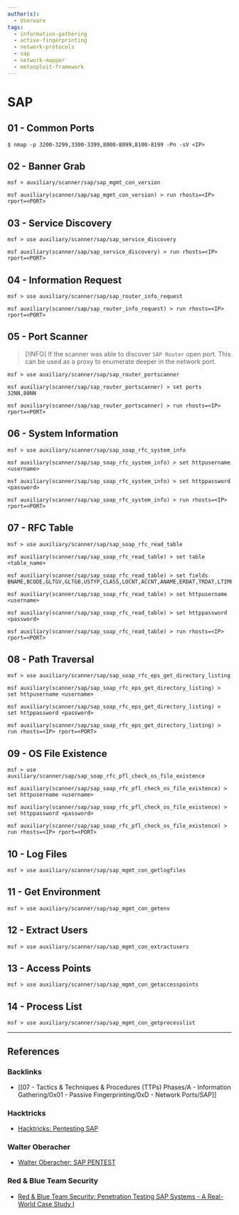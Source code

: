 ```yaml
---
author(s):
  - Userware
tags:
  - information-gathering
  - active-fingerprinting
  - network-protocols
  - sap
  - network-mapper
  - metasploit-framework
---
```

# SAP

## 01 - Common Ports

```
$ nmap -p 3200-3299,3300-3399,8000-8099,8100-8199 -Pn -sV <IP>
```

## 02 - Banner Grab

```
msf > auxiliary/scanner/sap/sap_mgmt_con_version

msf auxiliary(scanner/sap/sap_mgmt_con_version) > run rhosts=<IP> rport=<PORT>
```

## 03 - Service Discovery

```
msf > use auxiliary/scanner/sap/sap_service_discovery

msf auxiliary(scanner/sap/sap_service_discovery) > run rhosts=<IP> rport=<PORT>
```

## 04 - Information Request

```
msf > use auxiliary/scanner/sap/sap_router_info_request

msf auxiliary(scanner/sap/sap_router_info_request) > run rhosts=<IP> rport=<PORT>
```

## 05 - Port Scanner

> [!INFO]
> If the scanner was able to discover `SAP Router` open port. This can be used as a proxy to enumerate deeper in the network port.

```
msf > use auxiliary/scanner/sap/sap_router_portscanner

msf auxiliary(scanner/sap/sap_router_portscanner) > set ports 32NN,80NN

msf auxiliary(scanner/sap/sap_router_portscanner) > run rhosts=<IP> rport=<PORT>
```

## 06 - System Information

```
msf > use auxiliary/scanner/sap/sap_soap_rfc_system_info

msf auxiliary(scanner/sap/sap_soap_rfc_system_info) > set httpusername <username>

msf auxiliary(scanner/sap/sap_soap_rfc_system_info) > set httppassword <password>

msf auxiliary(scanner/sap/sap_soap_rfc_system_info) > run rhosts=<IP> rport=<PORT>
```

## 07 - RFC Table

```
msf > use auxiliary/scanner/sap/sap_soap_rfc_read_table

msf auxiliary(scanner/sap/sap_soap_rfc_read_table) > set table <table_name>

msf auxiliary(scanner/sap/sap_soap_rfc_read_table) > set fields BNAME,BCODE,GLTGV,GLTGB,USTYP,CLASS,LOCNT,ACCNT,ANAME,ERDAT,TRDAT,LTIME,OCOD1,BCDA1,CODV1,OCOD2,BCCDA2,CODV2,OCOD3,BCDA3,CODV3,OCOD4,BCDA2,CODV2,OCOD3,VERSN,TZONE,PASSCODE,PWDHISTORY

msf auxiliary(scanner/sap/sap_soap_rfc_read_table) > set httpusername <username>

msf auxiliary(scanner/sap/sap_soap_rfc_read_table) > set httppassword <password>

msf auxiliary(scanner/sap/sap_soap_rfc_read_table) > run rhosts=<IP> rport=<PORT>
```

## 08 - Path Traversal

```
msf > use auxiliary/scanner/sap/sap_soap_rfc_eps_get_directory_listing

msf auxiliary(scanner/sap/sap_soap_rfc_eps_get_directory_listing) > set httpusername <username>

msf auxiliary(scanner/sap/sap_soap_rfc_eps_get_directory_listing) > set httppassword <password>

msf auxiliary(scanner/sap/sap_soap_rfc_eps_get_directory_listing) > run rhosts=<IP> rport=<PORT>
```

## 09 - OS File Existence

```
msf > use auxiliary/scanner/sap/sap_soap_rfc_pfl_check_os_file_existence

msf auxiliary(scanner/sap/sap_soap_rfc_pfl_check_os_file_existence) > set httpusername <username>

msf auxiliary(scanner/sap/sap_soap_rfc_pfl_check_os_file_existence) > set httppassword <password>

msf auxiliary(scanner/sap/sap_soap_rfc_pfl_check_os_file_existence) > run rhosts=<IP> rport=<PORT>
```

## 10 - Log Files

```
msf > use auxiliary/scanner/sap/sap_mgmt_con_getlogfiles
```

## 11 - Get Environment

```
msf > use auxiliary/scanner/sap/sap_mgmt_con_getenv
```

## 12 - Extract Users

```
msf > use auxiliary/scanner/sap/sap_mgmt_con_extractusers
```

## 13 - Access Points

```
msf > use auxiliary/scanner/sap/sap_mgmt_con_getaccesspoints
```

## 14 - Process List

```
msf > use auxiliary/scanner/sap/sap_mgmt_con_getprocesslist
```

---
## References

### Backlinks

- [[07 - Tactics & Techniques & Procedures (TTPs) Phases/A - Information Gathering/0x01 - Passive Fingerprinting/0xD - Network Ports/SAP]]

### Hacktricks

- [Hacktricks: Pentesting SAP](https://book.hacktricks.wiki/en/network-services-pentesting/pentesting-sap.html)

### Walter Oberacher

- [Walter Oberacher: SAP PENTEST](https://medium.com/swlh/erp-pentest-metasploit-writeup-e65de8ece7d1)

### Red & Blue Team Security

- [Red & Blue Team Security: Penetration Testing SAP Systems - A Real-World Case Study I](https://www.rbtsec.com/blog/unlocking-the-secrets-of-sap-penetration-testing/)